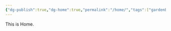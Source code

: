 ```yaml
---
{"dg-publish":true,"dg-home":true,"permalink":"/home/","tags":["gardenEntry"],"dgPassFrontmatter":true,"noteIcon":"","created":"2024-08-18T14:17:24.665+09:00","updated":"2024-08-18T15:39:04.456+09:00"}
---
```


This is Home.
